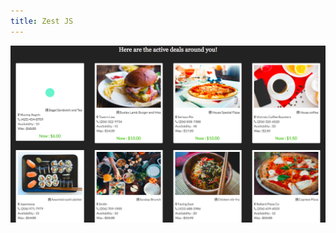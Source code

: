 ```yaml
---
title: Zest JS
---
```


![Zest JS](assets/img/work/proj-1/img1.jpg)
<!--
Zest is an e-commerce focussed web-application with methods to securely browse and purchase food from local restaurants. It is designed as a means to help restaurants reduce food wastage and to market themselves to a wider audience. -->

<!-- ![Zest JS](assets/img/work/proj-1/img2.jpg)
![Zest JS](assets/img/work/proj-1/img3.jpg) -->
